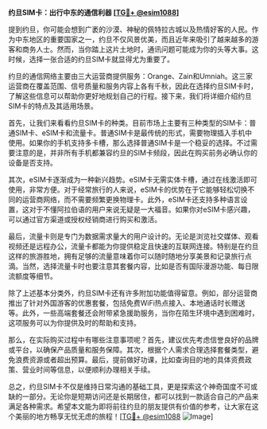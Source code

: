 **约旦SIM卡：出行中东的通信利器 [[TG💪+ @esim1088](https://t.me/s/esim1088)]**

提到约旦，你可能会想到广袤的沙漠、神秘的佩特拉古城以及热情好客的人民。作为中东地区的重要国家之一，约旦不仅风景优美，而且近年来吸引了越来越多的游客和商务人士。然而，当你踏上这片土地时，通讯问题可能成为你的头等大事。这时候，选择一张合适的约旦SIM卡就显得尤为重要了。

约旦的通信网络主要由三大运营商提供服务：Orange、Zain和Umniah。这三家运营商在覆盖范围、信号质量和服务内容上各有千秋，因此在选择约旦SIM卡时，了解这些信息可以帮助你更好地规划自己的行程。接下来，我们将详细介绍约旦SIM卡的特点及其适用场景。

首先，让我们来看看约旦SIM卡的种类。目前市场上主要有三种类型的SIM卡：普通SIM卡、eSIM卡和流量卡。普通SIM卡是最传统的形式，需要物理插入手机中使用。如果你的手机支持多卡槽，那么选择普通SIM卡是一个稳妥的选择。不过需要注意的是，并非所有手机都兼容约旦的SIM卡频段，因此在购买前务必确认你的设备是否支持。

其次，eSIM卡逐渐成为一种新兴趋势。eSIM卡无需实体卡槽，通过在线激活即可使用，非常方便。对于经常旅行的人来说，eSIM卡的优势在于它能够轻松切换不同的运营商网络，而不需要频繁更换物理卡。此外，eSIM卡还支持多种语言设置，这对于不懂阿拉伯语的用户来说无疑是一大福音。如果你对eSIM卡感兴趣，可以通过官方渠道或授权经销商进行购买和激活。

最后，流量卡则是专门为数据需求量大的用户设计的。无论是浏览社交媒体、观看视频还是远程办公，流量卡都能为你提供稳定且快速的互联网连接。特别是在约旦这样的旅游胜地，拥有足够的流量意味着你可以随时随地分享美景和记录旅行点滴。当然，选择流量卡时也要注意其套餐内容，比如是否有国际漫游功能、每日限流额度等细节。

除了上述基本分类外，约旦SIM卡还有许多附加功能值得留意。例如，部分运营商推出了针对外国游客的优惠套餐，包括免费WiFi热点接入、本地通话时长赠送等。此外，一些高端套餐还会附带紧急援助服务，当你在陌生环境中遇到困难时，这项服务可以为你提供及时的帮助和支持。

那么，在实际购买过程中有哪些注意事项呢？首先，建议优先考虑信誉良好的品牌或平台，以确保产品质量和服务保障。其次，根据个人需求合理选择套餐类型，避免浪费资源或者超出预算。最后，提前做好功课，比如查询目的地的具体资费政策、营业时间等信息，以便顺利办理相关手续。

总之，约旦SIM卡不仅是维持日常沟通的基础工具，更是探索这个神奇国度不可或缺的一部分。无论你是短期访问还是长期居住，都可以找到一款适合自己的产品来满足各种需求。希望本文能为即将前往约旦的朋友提供有价值的参考，让大家在这个美丽的地方畅享无忧无虑的旅程！[[TG💪+ @esim1088](https://t.me/s/esim1088) ![Image](https://i.postimg.cc/4NQfJmqS/Snipaste-2025-05-13-00-14-12.png)]